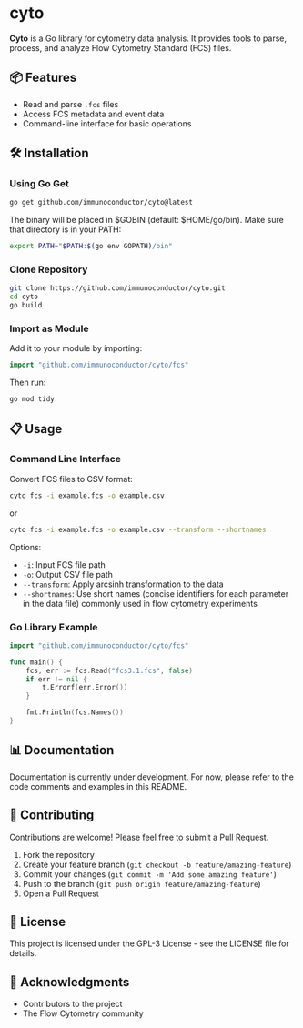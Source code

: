 # cyto

**Cyto** is a Go library for cytometry data analysis. It provides tools to parse, process, and analyze Flow Cytometry Standard (FCS) files.

## 📦 Features

- Read and parse `.fcs` files
- Access FCS metadata and event data
- Command-line interface for basic operations

## 🛠️ Installation

### Using Go Get

```bash
go get github.com/immunoconductor/cyto@latest
```

The binary will be placed in $GOBIN (default: $HOME/go/bin).
Make sure that directory is in your PATH:

```bash
export PATH="$PATH:$(go env GOPATH)/bin"
```

### Clone Repository

```bash
git clone https://github.com/immunoconductor/cyto.git
cd cyto
go build
```

### Import as Module

Add it to your module by importing:

```go
import "github.com/immunoconductor/cyto/fcs"
```

Then run:

```bash
go mod tidy
```

## 📋 Usage

### Command Line Interface

Convert FCS files to CSV format:

```bash
cyto fcs -i example.fcs -o example.csv
```

or 

```bash
cyto fcs -i example.fcs -o example.csv --transform --shortnames
```

Options:
- `-i`: Input FCS file path
- `-o`: Output CSV file path
- `--transform`: Apply arcsinh transformation to the data
- `--shortnames`: Use short names (concise identifiers for each parameter in the data file) commonly used in flow cytometry experiments

### Go Library Example

```go
import "github.com/immunoconductor/cyto/fcs"

func main() {
    fcs, err := fcs.Read("fcs3.1.fcs", false)
    if err != nil {
        t.Errorf(err.Error())
    }

    fmt.Println(fcs.Names())
}
```

## 📊 Documentation

Documentation is currently under development. For now, please refer to the code comments and examples in this README.

## 🔄 Contributing

Contributions are welcome! Please feel free to submit a Pull Request.

1. Fork the repository
2. Create your feature branch (`git checkout -b feature/amazing-feature`)
3. Commit your changes (`git commit -m 'Add some amazing feature'`)
4. Push to the branch (`git push origin feature/amazing-feature`)
5. Open a Pull Request

## 📄 License

This project is licensed under the GPL-3 License - see the LICENSE file for details.

## 🙏 Acknowledgments

- Contributors to the project
- The Flow Cytometry community
